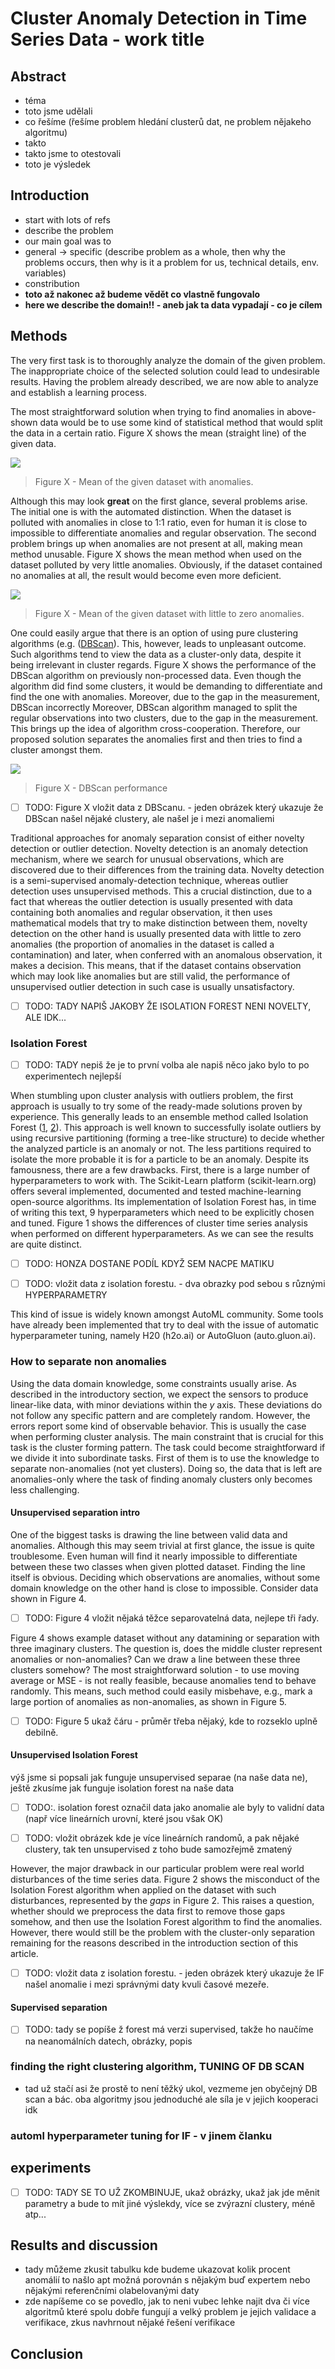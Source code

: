 # Cluster Anomaly Detection in Time Series Data - work title

## Abstract
- téma
- toto jsme udělali
- co řešíme (řešíme problem hledání clusterů dat, ne problem nějakeho algoritmu)
- takto
- takto jsme to otestovali
- toto je výsledek
## Introduction
- start with lots of refs
- describe the problem
- our main goal was to
- general -> specific (describe problem as a whole, then why the problems occurs, then why is it a problem for us, technical details, env. variables)
- constribution
- **toto až nakonec až budeme vědět co vlastně fungovalo**
- **here we describe the domain!! - aneb jak ta data vypadají - co je cílem**
 

## Methods

The very first task is to thoroughly analyze the domain of the given problem.
The inappropriate choice of the selected solution could lead to undesirable results.
Having the problem already described, we are now able to analyze and establish a learning process. 

The most straightforward solution when trying to find anomalies in above-shown data would be to use some kind of statistical method that would split the data in a certain ratio.
Figure X shows the mean (straight line) of the given data. 

![](https://raw.githubusercontent.com/chazzka/clanekcluster/master/code/figures/mean_great_colored.svg) 
> Figure X - Mean of the given dataset with anomalies.

Although this may look **great** on the first glance, several problems arise.
The initial one is with the automated distinction.
When the dataset is polluted with anomalies in close to 1:1 ratio, even for human it is close to impossible to differentiate anomalies and regular observation.
The second problem brings up when anomalies are not present at all, making mean method unusable.
Figure X shows the mean method when used on the dataset polluted by very little anomalies.
Obviously, if the dataset contained no anomalies at all, the result would become even more deficient.

![](https://raw.githubusercontent.com/chazzka/clanekcluster/master/code/figures/mean_wrong_colored.svg) 
> Figure X - Mean of the given dataset with little to zero anomalies.



One could easily argue that there is an option of using pure clustering algorithms (e.g. ([DBScan](doi/10.5555/3001460.3001507)).
This, however, leads to unpleasant outcome.
Such algorithms tend to view the data as a cluster-only data, despite it being irrelevant in cluster regards.
Figure X shows the performance of the DBScan algorithm on previously non-processed data.
Even though the algorithm did find some clusters, it would be demanding to differentiate and find the one with anomalies.
Moreover, due to the gap in the measurement, DBScan incorrectly
Moreover, DBScan algorithm managed to split the regular observations into two clusters, due to the gap in the measurement. This brings up the idea of algorithm cross-cooperation.
Therefore, our proposed solution separates the anomalies first and then tries to find a cluster amongst them.

![](https://raw.githubusercontent.com/chazzka/clanekcluster/master/code/figures/DBScanGap.svg) 
> Figure X - DBScan performance


- [ ] TODO: Figure X vložit data z DBScanu. - jeden obrázek který ukazuje že DBScan našel nějaké clustery, ale našel je i mezi anomaliemi

Traditional approaches for anomaly separation consist of either novelty detection or outlier detection.
Novelty detection is an anomaly detection mechanism, where we search for unusual observations, which are discovered due to their differences from the training data.
Novelty detection is a semi-supervised anomaly-detection technique, whereas outlier detection uses unsupervised methods.
This a crucial distinction, due to a fact that whereas the outlier detection is usually presented with data containing both anomalies and regular observation, it then uses mathematical models that try to make distinction between them, novelty detection on the other hand is usually presented data with little to zero anomalies (the proportion of anomalies in the dataset is called a contamination) and later, when conferred with an anomalous observation, it makes a decision.
This means, that if the dataset contains observation which may look like anomalies but are still valid, the performance of unsupervised outlier detection in such case is usually unsatisfactory. 

- [ ] TODO: TADY NAPIŠ JAKOBY ŽE ISOLATION FOREST NENI NOVELTY, ALE IDK...

### Isolation Forest
- [ ] TODO: TADY nepiš že je to první volba ale napiš něco jako bylo to po experimentech nejlepší


When stumbling upon cluster analysis with outliers problem, the first approach is usually to try some of the ready-made solutions proven by experience.
This generally leads to an ensemble method called Isolation Forest ([1](https://doi.org/10.1016/j.engappai.2022.105730 "article 1"), [2](https://doi.org/10.1016/j.patcog.2023.109334 "article 2")).
This approach is well known to successfully isolate outliers by using recursive partitioning (forming a tree-like structure) to decide whether the analyzed particle is an anomaly or not.
The less partitions required to isolate the more probable it is for a particle to be an anomaly.
	Despite its famousness, there are a few drawbacks.
First, there is a large number of hyperparameters to work with.
The Scikit-Learn platform (scikit-learn.org) offers several implemented, documented and tested machine-learning open-source algorithms.
Its implementation of Isolation Forest has, in time of writing this text, 9 hyperparameters which need to be explicitly chosen and tuned.
Figure 1 shows the differences of cluster time series analysis when performed on different hyperparameters.
As we can see the results are quite distinct. 

- [ ] TODO: HONZA DOSTANE PODÍL KDYŽ SEM NACPE MATIKU

- [ ] TODO: vložit data z isolation forestu. - dva obrazky pod sebou s různými HYPERPARAMETRY

This kind of issue is widely known amongst AutoML community.
Some tools have already been implemented that try to deal with the issue of automatic hyperparameter tuning, namely H20 (h2o.ai) or AutoGluon (auto.gluon.ai). 

###  How to separate non anomalies
Using the data domain knowledge, some constraints usually arise.
As described in the introductory section, we expect the sensors to produce linear-like data, with minor deviations within the *y* axis.
These deviations do not follow any specific pattern and are completely random.
However, the errors report some kind of observable behavior.
This is usually the case when performing cluster analysis.
The main constraint that is crucial for this task is the cluster forming pattern.
The task could become straightforward if we divide it into subordinate tasks.
First of them is to use the knowledge to separate non-anomalies (not yet clusters).
Doing so, the data that is left are anomalies-only where the task of finding anomaly clusters only becomes less challenging. 

####  Unsupervised separation intro
One of the biggest tasks is drawing the line between valid data and anomalies.
Although this may seem trivial at first glance, the issue is quite troublesome.
Even human will find it nearly impossible to differentiate between these two classes when given plotted dataset.
Finding the line itself is obvious.
Deciding which observations are anomalies, without some domain knowledge on the other hand is close to impossible.
Consider data shown in Figure 4.

- [ ] TODO: Figure 4 vložit nějaká těžce separovatelná data, nejlepe tři řady.

Figure 4 shows example dataset without any datamining or separation with three imaginary clusters.
The question is, does the middle cluster represent anomalies or non-anomalies? Can we draw a line between these three clusters somehow? The most straightforward solution - to use moving average or MSE - is not really feasible, because anomalies tend to behave randomly.
This means, such method could easily misbehave, e.g., mark a large portion of anomalies as non-anomalies, as shown in Figure 5. 

- [ ] TODO: Figure 5 ukaž čáru - průměr třeba nějaký, kde to rozseklo uplně debilně.

####  Unsupervised Isolation Forest
výš jsme si popsali jak funguje unsupervised separae (na naše data ne), ještě zkusíme jak funguje isolation forest na naše data

- [ ] TODO:. isolation forest označil data jako anomalie ale byly to validní data (např více lineárních urovní, které jsou však OK)

- [ ] TODO: vložit obrázek kde je více lineárních randomů, a pak nějaké clustery, tak ten unsupervised z toho bude samozřejmě zmatený

However, the major drawback in our particular problem were real world disturbances of the time series data.
Figure 2 shows the misconduct of the Isolation Forest algorithm when applied on the dataset with such disturbances, represented by the *gaps* in Figure 2.
This raises a question, whether should we preprocess the data first to remove those gaps somehow, and then use the Isolation Forest algorithm to find the anomalies.
However, there would still be the problem with the cluster-only separation remaining for the reasons described in the introduction section of this article. 

- [ ] TODO: vložit data z isolation forestu. - jeden obrázek který ukazuje že IF našel anomalie i mezi správnými daty kvuli časové mezeře.


#### Supervised separation
- [ ] TODO: tady se popíše ž forest má verzi supervised, takže ho naučíme na neanomálních datech, obrázky, popis

### finding the right clustering algorithm, TUNING OF DB SCAN
- tad už stačí asi že prostě to není těžký ukol, vezmeme jen obyčejný DB scan a bác. oba algoritmy jsou jednoduché ale síla je v jejich kooperaci idk

### automl hyperparameter tuning for IF - v jinem članku

## experiments
- [ ] TODO: TADY SE TO UŽ ZKOMBINUJE, ukaž obrázky, ukaž jak jde měnit parametry a bude to mít jiné výslekdy, více se zvýrazní clustery, méně atp...

## Results and discussion
- tady můžeme zkusit tabulku kde budeme ukazovat kolik procent anomálií to našlo apt možná porovnán s nějakým buď expertem nebo nějakými referenčními olabelovanými daty
- zde napíšeme co se povedlo, jak to neni vubec lehke najit dva či více algoritmů které spolu dobře fungují a velký problem je jejich validace a verifikace, zkus navhrnout nějaké řešení verifikace
## Conclusion




<!--stackedit_data:
eyJoaXN0b3J5IjpbMTc0NzIwNDMwMiwtOTQ5ODA2MDE3LC0xOT
Q5MjQ4ODUxXX0=
-->